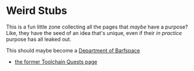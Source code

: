 # Weird Stubs

This is a fun little zone collecting all the pages that *maybe* have a purpose? Like, they have the seed of an idea that's unique, even if their *in practice* purpose has all leaked out.

This should maybe become a [Department of Barfspace]()

- [the former Toolchain Quests page](0031208d-0493-4dcf-9d70-6dbf1daaa52c.md)
